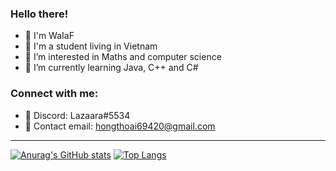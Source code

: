 ### Hello there!

- 📝 I'm WaIaF
- 📖 I'm a student living in Vietnam
- 👀 I’m interested in Maths and computer science
- 🌱 I’m currently learning Java, C++ and C#

### Connect with me:

- 🍆 Discord: Lazaara#5534
- 📧 Contact email: hongthoai69420@gmail.com

---

[![Anurag's GitHub stats](https://github-readme-stats.vercel.app/api?username=WaIaF)](https://github.com/anuraghazra/github-readme-stats)
[![Top Langs](https://github-readme-stats.vercel.app/api/top-langs/?username=WaIaF&layout=compact)](https://github.com/anuraghazra/github-readme-stats)

